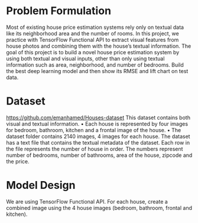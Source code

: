 # Problem Formulation
Most of existing house price estimation systems rely only on textual data like its neighborhood area and the number of rooms. In this project, we practice with TensorFlow Functional API to extract visual features from house photos and combining them with the house’s textual information.
The goal of this project is to build a novel house price estimation system by using both textual and visual inputs, other than only using textual information such as area, neighborhood, and number of bedrooms.
Build the best deep learning model and then show its RMSE and lift chart on test data.

# Dataset
https://github.com/emanhamed/Houses-dataset
This dataset contains both visual and textual information.
• Each house is represented by four images for bedroom, bathroom, kitchen and a frontal image of the house.
• The dataset folder contains 2140 images, 4 images for each house.
The dataset has a text file that contains the textual metadata of the dataset. Each row in the file represents the number of house in order. The numbers represent number of bedrooms, number of bathrooms, area of the house, zipcode and the price.


# Model Design
We are using TensorFlow Functional API. For each house, create a combined image using the 4 house images (bedroom, bathroom, frontal and kitchen). 

 
